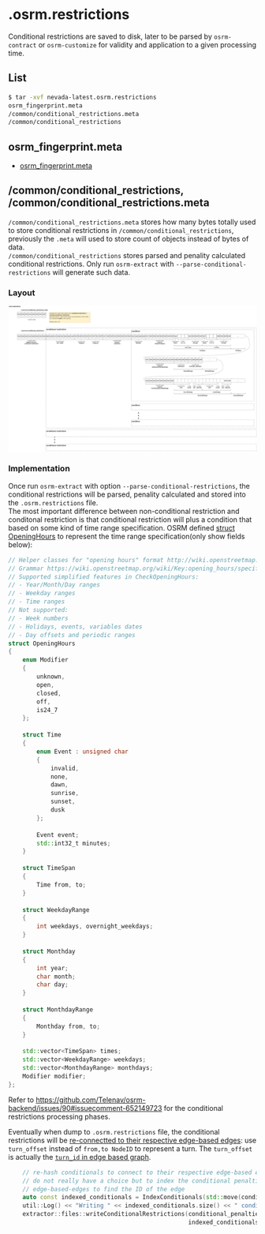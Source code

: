 # .osrm.restrictions
Conditional restrictions are saved to disk, later to be parsed by `osrm-contract` or `osrm-customize` for validity and application to a given processing time.
 

## List

```bash
$ tar -xvf nevada-latest.osrm.restrictions
osrm_fingerprint.meta
/common/conditional_restrictions.meta
/common/conditional_restrictions
```

## osrm_fingerprint.meta
- [osrm_fingerprint.meta](./fingerprint.md)

## /common/conditional_restrictions, /common/conditional_restrictions.meta
`/common/conditional_restrictions.meta` stores how many bytes totally used to store conditional restrictions in `/common/conditional_restrictions`, previously the `.meta` will used to store count of objects instead of bytes of data.    
`/common/conditional_restrictions` stores parsed and penality calculated conditional restrictions. Only run `osrm-extract` with `--parse-conditional-restrictions` will generate such data.      

### Layout
![](./graph/map.osrm.restrictions.common.conditional_restrictions.png)

### Implementation
Once run `osrm-extract` with option `--parse-conditional-restrictions`, the conditional restrictions will be parsed, penality calculated and stored into the `.osrm.restrictions` file.    
The most important difference between non-conditional restriction and conditonal restriction is that conditional restriction will plus a condition that based on some kind of time range specification. OSRM defined [struct OpeningHours](https://github.com/Telenav/osrm-backend/blob/f45ab75cf9eb57cb9c857ea564beb95be0523968/include/util/opening_hours.hpp#L24) to represent the time range specification(only show fields below):                  
```c++
// Helper classes for "opening hours" format http://wiki.openstreetmap.org/wiki/Key:opening_hours
// Grammar https://wiki.openstreetmap.org/wiki/Key:opening_hours/specification
// Supported simplified features in CheckOpeningHours:
// - Year/Month/Day ranges
// - Weekday ranges
// - Time ranges
// Not supported:
// - Week numbers
// - Holidays, events, variables dates
// - Day offsets and periodic ranges
struct OpeningHours
{
    enum Modifier
    {
        unknown,
        open,
        closed,
        off,
        is24_7
    };

    struct Time
    {
        enum Event : unsigned char
        {
            invalid,
            none,
            dawn,
            sunrise,
            sunset,
            dusk
        };

        Event event;
        std::int32_t minutes;
    }

    struct TimeSpan
    {
        Time from, to;
    }

    struct WeekdayRange
    {
        int weekdays, overnight_weekdays;
    }

    struct Monthday
    {
        int year;
        char month;
        char day;
    }

    struct MonthdayRange
    {
        Monthday from, to;
    }

    std::vector<TimeSpan> times;
    std::vector<WeekdayRange> weekdays;
    std::vector<MonthdayRange> monthdays;
    Modifier modifier;
};

```

Refer to https://github.com/Telenav/osrm-backend/issues/90#issuecomment-652149723 for the conditional restrictions processing phases.     

Eventually when dump to `.osrm.restrictions` file, the conditional restrictions will be [re-connectted to their respective edge-based edges](https://github.com/Telenav/osrm-backend/blob/0b461183b97de493983ba44749c772719849fd3e/src/extractor/edge_based_graph_factory.cpp#L1175-L1198): use `turn_offset` instead of `from,to NodeID` to represent a turn. The `turn_offset` is actually the [`turn_id` in edge based graph](https://github.com/Telenav/osrm-backend/blob/f45ab75cf9eb57cb9c857ea564beb95be0523968/include/extractor/edge_based_edge.hpp#L34).     
```c++
    // re-hash conditionals to connect to their respective edge-based edges. Due to the ordering, we
    // do not really have a choice but to index the conditional penalties and walk over all
    // edge-based-edges to find the ID of the edge
    auto const indexed_conditionals = IndexConditionals(std::move(conditionals));
    util::Log() << "Writing " << indexed_conditionals.size() << " conditional turn penalties...";
    extractor::files::writeConditionalRestrictions(conditional_penalties_filename,
                                                   indexed_conditionals);
```